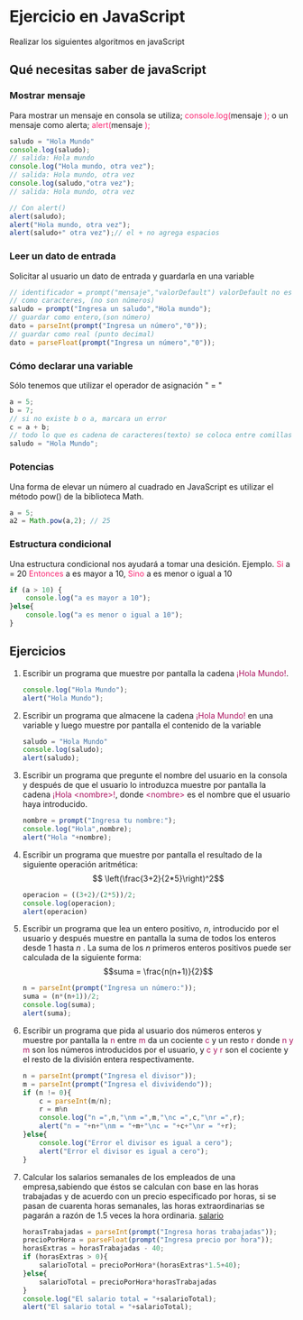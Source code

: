 # Ejercicio en JavaScript
Realizar los siguientes algoritmos en javaScript
## Qué necesitas saber de javaScript
### Mostrar mensaje
Para mostrar un mensaje en consola se utiliza; <span style="color:#F92672 ">console.log\(</span>mensaje <span style="color:#F92672 ">\);</span> o un mensaje como alerta; <span style="color:#F92672 ">alert\(</span>mensaje <span style="color:#F92672 ">\);</span>
```javaScript
saludo = "Hola Mundo"
console.log(saludo);
// salida: Hola mundo
console.log("Hola mundo, otra vez");
// salida: Hola mundo, otra vez
console.log(saludo,"otra vez");
// salida: Hola mundo, otra vez

// Con alert()
alert(saludo);
alert("Hola mundo, otra vez");
alert(saludo+" otra vez");// el + no agrega espacios
```
### Leer un dato de entrada
Solicitar al usuario un dato de entrada y guardarla en una variable
```javaScript
// identificador = prompt("mensaje","valorDefault") valorDefault no es obligatorio
// como caracteres, (no son números)
saludo = prompt("Ingresa un saludo","Hola mundo");
// guardar como entero,(son número)
dato = parseInt(prompt("Ingresa un número","0"));
// guardar como real (punto decimal)
dato = parseFloat(prompt("Ingresa un número","0"));
```
### Cómo declarar una variable
Sólo tenemos que utilizar el operador de asignación " = "
```javaScript
a = 5;
b = 7;
// si no existe b o a, marcara un error
c = a + b; 
// todo lo que es cadena de caracteres(texto) se coloca entre comillas
saludo = "Hola Mundo";
```
### Potencias
Una forma de elevar un número al cuadrado en JavaScript es utilizar el método pow() de la biblioteca Math.
```javaScript
a = 5;
a2 = Math.pow(a,2); // 25
```
### Estructura condicional
Una estructura condicional nos ayudará a tomar una desición.
Ejemplo.
<span style="color:#F92672 ">Si</span> a = 20 <span style="color:#F92672 ">Entonces</span> a es mayor a 10, <span style="color:#F92672 ">Sino</span> a es menor o igual a  10  
```javaScript
if (a > 10) {
    console.log("a es mayor a 10");
}else{
    console.log("a es menor o igual a 10");
}
```
## Ejercicios
1. Escribir un programa que muestre por pantalla la cadena <span style="color:#AA115E">¡Hola Mundo!</span>.

    ```javaScript
    console.log("Hola Mundo");
    alert("Hola Mundo");
    ```

1. Escribir un programa que almacene la cadena <span style="color:#AA115E">¡Hola Mundo!</span> en una variable y luego muestre por pantalla el contenido de la variable
    ```javaScript
    saludo = "Hola Mundo"
    console.log(saludo);
    alert(saludo);
    ```
1. Escribir un programa que pregunte el nombre del usuario en la consola y después de que el usuario lo introduzca muestre por pantalla la cadena <span style="color:#AA115E ">¡Hola \<nombre\>!</span>, donde <span style="color:#AA115E">\<nombre\></span> es el nombre que el usuario haya introducido.
    ```javaScript
    nombre = prompt("Ingresa tu nombre:");
    console.log("Hola",nombre);
    alert("Hola "+nombre);
    ```
1. Escribir un programa que muestre por pantalla el resultado de la siguiente operación aritmética: $$ \left(\frac{3+2}{2*5}\right)^2$$
    ```javaScript
    operacion = ((3+2)/(2*5))/2;
    console.log(operacion);
    alert(operacion)
    ```
1. Escribir un programa que lea un entero positivo, _n_, introducido por el usuario y después muestre en pantalla la suma de todos los enteros desde 1 hasta _n_ . La suma de los *n* primeros enteros positivos puede ser calculada de la siguiente forma:  $$suma = \frac{n(n+1)}{2}$$
    ```javaScript
    n = parseInt(prompt("Ingresa un número:"));
    suma = (n*(n+1))/2;
    console.log(suma);
    alert(suma);
    ```
1. Escribir un programa que pida al usuario dos números enteros y muestre por pantalla la <span style="color:#AA115E ">n</span> entre <span style="color:#AA115E ">m</span> da un cociente <span style="color:#AA115E ">c</span> y un resto <span style="color:#AA115E ">r</span> donde <span style="color:#AA115E ">n y m</span> son los números introducidos por el usuario, y <span style="color:#AA115E ">c y r</span> son el cociente y el resto de la división entera respectivamente.
    ```javaScript
    n = parseInt(prompt("Ingresa el divisor"));
    m = parseInt(prompt("Ingresa el divividendo"));
    if (n != 0){
        c = parseInt(m/n);
        r = m%n
        console.log("n =",n,"\nm =",m,"\nc =",c,"\nr =",r);
        alert("n = "+n+"\nm = "+m+"\nc = "+c+"\nr = "+r);
    }else{
        console.log("Error el divisor es igual a cero");
        alert("Error el divisor es igual a cero");
    }
    ```
1. Calcular los salarios semanales de los empleados de una empresa,sabiendo que éstos se calculan con base en las horas trabajadas y de acuerdo con un precio especificado por horas, si se pasan de cuarenta horas semanales, las horas extraordinarias se pagarán a razón de 1.5 veces la hora ordinaria. [salario](../1_Algoritmos/1_salario.md)
    ```javaScript
    horasTrabajadas = parseInt(prompt("Ingresa horas trabajadas"));
    precioPorHora = parseFloat(prompt("Ingresa precio por hora"));
    horasExtras = horasTrabajadas - 40;
    if (horasExtras > 0){
        salarioTotal = precioPorHora*(horasExtras*1.5+40);
    }else{
        salarioTotal = precioPorHora*horasTrabajadas
    }
    console.log("El salario total = "+salarioTotal);
    alert("El salario total = "+salarioTotal);
    ```
